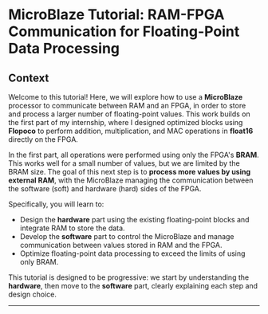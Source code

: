 # MicroBlaze Tutorial: RAM-FPGA Communication for Floating-Point Data Processing

## Context

Welcome to this tutorial! Here, we will explore how to use a **MicroBlaze** processor to communicate between RAM and an FPGA, in order to store and process a larger number of floating-point values. This work builds on the first part of my internship, where I designed optimized blocks using **Flopoco** to perform addition, multiplication, and MAC operations in **float16** directly on the FPGA.

In the first part, all operations were performed using only the FPGA's **BRAM**. This works well for a small number of values, but we are limited by the BRAM size. The goal of this next step is to **process more values by using external RAM**, with the MicroBlaze managing the communication between the software (soft) and hardware (hard) sides of the FPGA.

Specifically, you will learn to:

* Design the **hardware** part using the existing floating-point blocks and integrate RAM to store the data.
* Develop the **software** part to control the MicroBlaze and manage communication between values stored in RAM and the FPGA.
* Optimize floating-point data processing to exceed the limits of using only BRAM.

This tutorial is designed to be progressive: we start by understanding the **hardware**, then move to the **software** part, clearly explaining each step and design choice.


---
